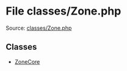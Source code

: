 File classes/Zone.php
=========

Source: [classes/Zone.php](https://github.com/PrestaShop/PrestaShop/blob/1.5.2.0/classes/Zone.php)


Classes
-------

* [ZoneCore](class.ZoneCore.md)

